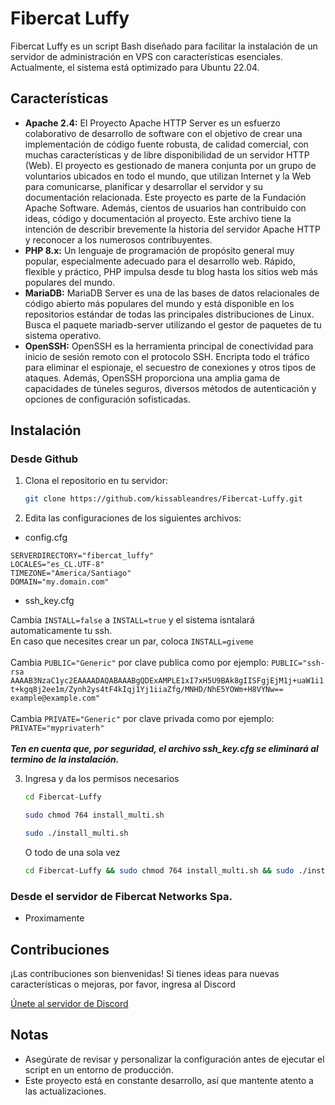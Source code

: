 # Fibercat Luffy
Fibercat Luffy es un script Bash diseñado para facilitar la instalación de un servidor de administración en VPS con características esenciales. Actualmente, el sistema está optimizado para Ubuntu 22.04.
## Características
- **Apache 2.4:** El Proyecto Apache HTTP Server es un esfuerzo colaborativo de desarrollo de software con el objetivo de crear una implementación de código fuente robusta, de calidad comercial, con muchas características y de libre disponibilidad de un servidor HTTP (Web). El proyecto es gestionado de manera conjunta por un grupo de voluntarios ubicados en todo el mundo, que utilizan Internet y la Web para comunicarse, planificar y desarrollar el servidor y su documentación relacionada. Este proyecto es parte de la Fundación Apache Software. Además, cientos de usuarios han contribuido con ideas, código y documentación al proyecto. Este archivo tiene la intención de describir brevemente la historia del servidor Apache HTTP y reconocer a los numerosos contribuyentes.
- **PHP 8.x:** Un lenguaje de programación de propósito general muy popular, especialmente adecuado para el desarrollo web. Rápido, flexible y práctico, PHP impulsa desde tu blog hasta los sitios web más populares del mundo.
- **MariaDB:** MariaDB Server es una de las bases de datos relacionales de código abierto más populares del mundo y está disponible en los repositorios estándar de todas las principales distribuciones de Linux. Busca el paquete mariadb-server utilizando el gestor de paquetes de tu sistema operativo.
- **OpenSSH:** OpenSSH es la herramienta principal de conectividad para inicio de sesión remoto con el protocolo SSH. Encripta todo el tráfico para eliminar el espionaje, el secuestro de conexiones y otros tipos de ataques. Además, OpenSSH proporciona una amplia gama de capacidades de túneles seguros, diversos métodos de autenticación y opciones de configuración sofisticadas.

## Instalación

### Desde Github
1. Clona el repositorio en tu servidor:
   ```bash
   git clone https://github.com/kissableandres/Fibercat-Luffy.git
2. Edita las configuraciones de los siguientes archivos:
- config.cfg
```
SERVERDIRECTORY="fibercat_luffy"
LOCALES="es_CL.UTF-8"
TIMEZONE="America/Santiago"
DOMAIN="my.domain.com"
```
- ssh_key.cfg

Cambia `INSTALL=false` a `INSTALL=true` y el sistema isntalará automaticamente tu ssh. \
En caso que necesites crear un par, coloca `INSTALL=giveme`\
\
Cambia `PUBLIC="Generic"` por clave publica como por ejemplo: `PUBLIC="ssh-rsa AAAAB3NzaC1yc2EAAAADAQABAAABgQDExAMPLE1xI7xH5U9BAk8gIISFgjEjM1j+uaW1i1t+kgq8j2ee1m/Zynh2ys4tF4kIqj1Yj1iiaZfg/MNHD/NhE5YOWm+H8VYNw== example@example.com"`\
\
Cambia `PRIVATE="Generic"` por clave privada como por ejemplo: `PRIVATE="myprivaterh"`\
\
***Ten en cuenta que, por seguridad, el archivo ssh_key.cfg se eliminará al termino de la instalación.***

3. Ingresa y da los permisos necesarios
   ```bash
   cd Fibercat-Luffy
   ```
    ```bash
   sudo chmod 764 install_multi.sh
   ```
    ```bash
   sudo ./install_multi.sh
   ```
    O todo de una sola vez
    ```bash
   cd Fibercat-Luffy && sudo chmod 764 install_multi.sh && sudo ./install_multi.sh
   ```

### Desde el servidor de Fibercat Networks Spa.
- Proximamente

## Contribuciones
¡Las contribuciones son bienvenidas! Si tienes ideas para nuevas características o mejoras, por favor, ingresa al Discord

[Únete al servidor de Discord](https://discord.gg/PxzVZZcS9v)

## Notas
- Asegúrate de revisar y personalizar la configuración antes de ejecutar el script en un entorno de producción.
- Este proyecto está en constante desarrollo, así que mantente atento a las actualizaciones.
